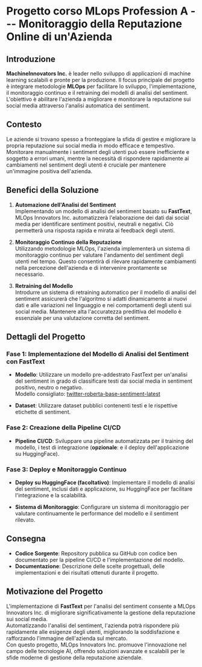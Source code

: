 # Progetto corso MLops Profession A --- Monitoraggio della Reputazione Online di un'Azienda

## Introduzione

**MachineInnovators Inc.** è leader nello sviluppo di applicazioni di machine learning scalabili e pronte per la produzione. Il focus principale del progetto è integrare metodologie **MLOps** per facilitare lo sviluppo, l'implementazione, il monitoraggio continuo e il retraining dei modelli di analisi del sentiment.  
L'obiettivo è abilitare l'azienda a migliorare e monitorare la reputazione sui social media attraverso l'analisi automatica dei sentiment.

## Contesto

Le aziende si trovano spesso a fronteggiare la sfida di gestire e migliorare la propria reputazione sui social media in modo efficace e tempestivo.  
Monitorare manualmente i sentiment degli utenti può essere inefficiente e soggetto a errori umani, mentre la necessità di rispondere rapidamente ai cambiamenti nel sentiment degli utenti è cruciale per mantenere un'immagine positiva dell'azienda.

## Benefici della Soluzione

1. **Automazione dell'Analisi del Sentiment**  
   Implementando un modello di analisi del sentiment basato su **FastText**, MLOps Innovators Inc. automatizzerà l'elaborazione dei dati dai social media per identificare sentiment positivi, neutrali e negativi. Ciò permetterà una risposta rapida e mirata ai feedback degli utenti.

2. **Monitoraggio Continuo della Reputazione**  
   Utilizzando metodologie MLOps, l'azienda implementerà un sistema di monitoraggio continuo per valutare l'andamento del sentiment degli utenti nel tempo. Questo consentirà di rilevare rapidamente cambiamenti nella percezione dell'azienda e di intervenire prontamente se necessario.

3. **Retraining del Modello**  
   Introdurre un sistema di retraining automatico per il modello di analisi del sentiment assicurerà che l'algoritmo si adatti dinamicamente ai nuovi dati e alle variazioni nel linguaggio e nei comportamenti degli utenti sui social media. Mantenere alta l'accuratezza predittiva del modello è essenziale per una valutazione corretta del sentiment.

## Dettagli del Progetto

### Fase 1: Implementazione del Modello di Analisi del Sentiment con FastText

- **Modello**: Utilizzare un modello pre-addestrato FastText per un'analisi del sentiment in grado di classificare testi dai social media in sentiment positivo, neutro o negativo.  
  Modello consigliato: [twitter-roberta-base-sentiment-latest](https://huggingface.co/cardiffnlp/twitter-roberta-base-sentiment-latest)

- **Dataset**: Utilizzare dataset pubblici contenenti testi e le rispettive etichette di sentiment.

### Fase 2: Creazione della Pipeline CI/CD

- **Pipeline CI/CD**: Sviluppare una pipeline automatizzata per il training del modello, i test di integrazione (**opzionale**: e il deploy dell'applicazione su HuggingFace).

### Fase 3: Deploy e Monitoraggio Continuo

- **Deploy su HuggingFace (facoltativo)**: Implementare il modello di analisi del sentiment, inclusi dati e applicazione, su HuggingFace per facilitare l'integrazione e la scalabilità.

- **Sistema di Monitoraggio**: Configurare un sistema di monitoraggio per valutare continuamente le performance del modello e il sentiment rilevato.

## Consegna

- **Codice Sorgente**: Repository pubblica su GitHub con codice ben documentato per la pipeline CI/CD e l'implementazione del modello.
- **Documentazione**: Descrizione delle scelte progettuali, delle implementazioni e dei risultati ottenuti durante il progetto.

## Motivazione del Progetto

L'implementazione di **FastText** per l'analisi del sentiment consente a MLOps Innovators Inc. di migliorare significativamente la gestione della reputazione sui social media.  
Automatizzando l'analisi del sentiment, l'azienda potrà rispondere più rapidamente alle esigenze degli utenti, migliorando la soddisfazione e rafforzando l'immagine dell'azienda sul mercato.  
Con questo progetto, MLOps Innovators Inc. promuove l'innovazione nel campo delle tecnologie AI, offrendo soluzioni avanzate e scalabili per le sfide moderne di gestione della reputazione aziendale.





